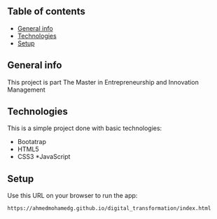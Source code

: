 ## Table of contents
* [General info](#general-info)
* [Technologies](#technologies)
* [Setup](#setup)

## General info
This project is part The Master in Entrepreneurship and Innovation Management	
## Technologies
This is a simple project done with basic technologies:
* Bootatrap
* HTML5
* CSS3
*JavaScript
	
## Setup
Use this URL on your browser to run the app:

```
https://ahmedmohamedg.github.io/digital_transformation/index.html
```